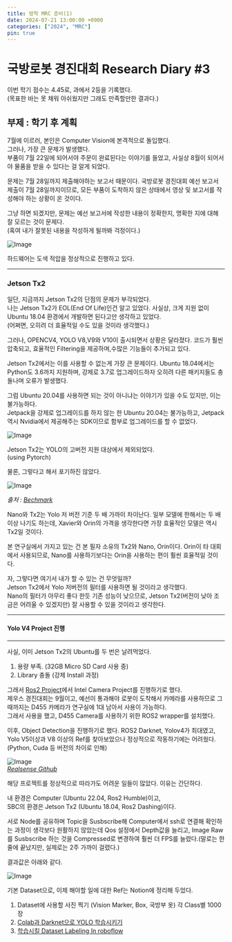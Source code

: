 ```yaml
---
title: 방학 MRC 준비(1)
date: 2024-07-21 13:00:00 +0900
categories: ["2024", "MRC"]
pin: true
---
```


# 국방로봇 경진대회 Research Diary #3

이번 학기 점수는 4.45로, 과에서 2등을 기록했다.  
(목표한 바는 못 채워 아쉬웠지만 그래도 만족할만한 결과다.)

## 부제 : 학기 후 계획

7월에 이르러, 본인은 Computer Vision에 본격적으로 돌입했다.  
그러나, 가장 큰 문제가 발생했다.  
부품이 7월 22일에 되어서야 주문이 완료된다는 이야기를 들었고, 사실상 8월이 되어서야 물품을 받을 수 있다는 걸 알게 되었다.

문제는 7월 28일까지 제출해야하는 보고서 때문이다. 국방로봇 경진대회 예선 보고서 제출이 7월 28일까지이므로, 모든 부품이 도착하지 않은 상태에서 영상 및 보고서를 작성해야 하는 상황이 온 것이다.

그냥 하면 되겠지만, 문제는 예선 보고서에 작성한 내용이 정확한지, 명확한 지에 대해 잘 모르는 것이 문제다.  
(혹여 내가 잘못된 내용을 작성하게 될까봐 걱정이다.)

![Image](/posts/mrc007.png)

하드웨어는 도색 적압을 정상적으로 진행하고 있다.

---

### Jetson Tx2

일단, 지금까지 Jetson Tx2의 단점의 문제가 부각되었다.  
나는 Jetson Tx2가 EOL(End Of Life)인건 알고 있었다. 사실상, 크게 지원 없이 Ubuntu 18.04 환경에서 개발하면 된다고만 생각하고 있었다.  
(어쩌면, 오히려 더 효율적일 수도 있을 것이라 생각했다.)

그러나, OPENCV4, YOLO V8,V9와 V10이 출시되면서 상황은 달라졌다. 코드가 훨씬 압축되고, 효율적인 Filtering을 제공하며,수많은 기능들이 추가되고 있다.

Jetson Tx2에서는 이를 사용할 수 없는게 가장 큰 문제이다. Ubuntu 18.04에서는 Python도 3.6까지 지원하며, 강제로 3.7로 업그레이드하자 오히려 다른 패키지들도 충돌나며 오류가 발생했다.

그럼 Ubuntu 20.04를 사용하면 되는 것이 아니냐는 이야기가 있을 수도 있지만, 이는 불가능하다.  
Jetpack을 강제로 업그레이드를 하지 않는 한 Ubuntu 20.04는 불가능하고, Jetpack 역시 Nvidia에서 제공해주는 SDK이므로 함부로 업그레이드를 할 수 없었다.

![Image](/posts/mrc009.png)

Jetson Tx2는 YOLO의 고버전 지원 대상에서 제외되었다.  
(using Pytorch)

물론, 그렇다고 해서 포기하진 않았다.

![Image](/posts/mrc010.png)

_출처 : [Bechmark](https://jstar0525.tistory.com/57)_

Nano와 Tx2는 Yolo 저 버전 기준 두 배 가까이 차이난다. 일부 모델에 한해서는 두 배 이상 나기도 하는데, Xavier와 Orin의 가격을 생각한다면 가장 효율적인 모델은 역시 Tx2일 것이다.

본 연구실에서 가지고 있는 건 본 필자 소유의 Tx2와 Nano, Orin이다. Orin이 타 대회에서 사용되므로, Nano를 사용하기보다는 Orin을 사용하는 편이 훨씬 효율적일 것이다.

자, 그렇다면 여기서 내가 할 수 있는 건 무엇일까?  
Jetson Tx2에서 Yolo 저버전의 필터를 사용하면 될 것이라고 생각했다.  
Nano의 필터가 아무리 좋다 한듯 기존 성능이 낮으므로, Jetson Tx2(버전이 낮아 조금은 어려울 수 있겠지만) 잘 사용할 수 있을 것이라고 생각한다.

---

#### Yolo V4 Project 진행

---

사실, 이미 Jetson Tx2의 Ubuntu를 두 번은 날려먹었다.

1. 용량 부족. (32GB Micro SD Card 사용 중)
2. Library 충돌 (강제 Install 과정)

그래서 [Ros2 Project](https://docs.ros.org/en/dashing/Related-Projects/Intel-ROS2-Projects.html)에서 Intel Camera Project를 진행하기로 했다.  
제우스 경진대회는 9월이고, 예선이 통과해야 로봇이 도착해서 카메라를 사용하므로 그때까지는 D455 카메라가 연구실에 1대 남아서 사용이 가능하다.  
그래서 사용을 했고, D455 Camera를 사용하기 위한 ROS2 wrapper를 설치했다.

이후, Object Detection을 진행하기로 했다. ROS2 Darknet, Yolov4가 최대였고, Yolo V5이상과 V8 이상의 Ref를 찾아보았으나 정상적으로 작동하기에는 어려웠다. (Python, Cuda 등 버전의 차이로 인해)

![Image](/posts/mrc011.png)  
_[Realsense Github](https://github.com/intel/ros2_object_analytics)_

해당 프로젝트를 정상적으로 따라가도 어려운 일들이 많았다. 이유는 간단하다.

내 환경은 Computer (Ubuntu 22.04, Ros2 Humble)이고,  
SBC의 환경은 Jetson Tx2 (Ubuntu 18.04, Ros2 Dashing)이다.

서로 Node를 공유하며 Topic을 Susbscribe해 Computer에서 ssh로 연결해 확인하는 과정이 생각보다 원활하지 않았는데 Qos 설정에서 Depth값을 늘리고, Image Raw를 Susbscribe 하는 것을 Compressed로 변경하여 훨씬 더 FPS를 늘렸다.(말로는 한 줄에 끝났지만, 실제로는 2주 가까이 걸렸다.)

결과값은 아래와 같다.

![Image](/posts/mrc012.jpg)

기본 Dataset으로, 이제 해야할 일에 대한 Ref는 Notion에 정리해 두었다.

1. Dataset에 사용할 사진 찍기 (Vision Marker, Box, 국방부 옷) 각 Class별 1000장
2. [Colab과 Darknet으로 YOLO 학습시키기](https://hipolarbear.tistory.com/41)
3. [학습시킬 Dataset Labeling In roboflow](https://hipolarbear.tistory.com/38)
